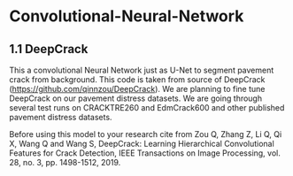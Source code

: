 # Convolutional-Neural-Network

## 1.1 DeepCrack
This a convolutional Neural Network just as U-Net to segment pavement crack from background. This code is taken from source of DeepCrack (https://github.com/qinnzou/DeepCrack). We are planning to fine tune DeepCrack 
on our pavement distress datasets. We are going through several test runs on CRACKTRE260 and EdmCrack600 and other published pavement distress datasets. 

Before using this model to your research cite from Zou Q, Zhang Z, Li Q, Qi X, Wang Q and Wang S, DeepCrack: Learning Hierarchical Convolutional Features for Crack Detection, IEEE Transactions on Image Processing, vol. 28, no. 3, pp. 1498-1512, 2019.
